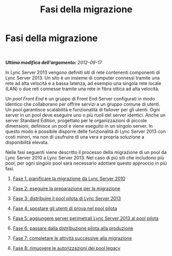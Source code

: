 ﻿---
title: Fasi della migrazione
TOCTitle: Fasi della migrazione
ms:assetid: cb7747ba-b872-42ca-ab41-76e3c4e77d06
ms:mtpsurl: https://technet.microsoft.com/it-it/library/JJ205336(v=OCS.15)
ms:contentKeyID: 49302000
ms.date: 08/24/2015
mtps_version: v=OCS.15
ms.translationtype: HT
---

# Fasi della migrazione

 

_**Ultima modifica dell'argomento:** 2012-09-17_

In Lync Server 2013 vengono definiti siti di rete contenenti componenti di Lync Server 2013. Un sito è un insieme di computer connessi tramite una rete ad alta velocità e a bassa latenza, ad esempio una singola rete locale (LAN) o due reti connesse tramite una rete in fibra ottica ad alta velocità.

Un *pool Front End* è un gruppo di Front End Server configurati in modo identico che collaborano per offrire servizi a un gruppo comune di utenti. Un pool garantisce scalabilità e funzionalità di failover per gli utenti. Ogni server in un pool deve eseguire uno o più ruoli del server identici. Anche un server Standard Edition, progettato per le organizzazioni di piccole dimensioni, definisce un pool e viene eseguito in un singolo server. In questo modo è possibile disporre delle funzionalità di Lync Server 2013 con costi minori, ma non di usufruire di una vera e propria soluzione a disponibilità elevata.

Nelle fasi seguenti viene descritto il processo della migrazione di un pool da Lync Server 2010 a Lync Server 2013. Nel caso di più siti che includono più pool, per ogni singolo pool sarà necessario adottare questo approccio in più fasi.

1.  [Fase 1: pianificare la migrazione da Lync Server 2010](phase-1-plan-your-migration-from-lync-server-2010.md)

2.  [Fase 2: eseguire la preparazione per la migrazione](phase-2-prepare-for-migration.md)

3.  [Fase 3: distribuire il pool pilota di Lync Server 2013](phase-3-deploy-lync-server-2013-pilot-pool.md)

4.  [Fase 4: spostare gli utenti di prova nel pool pilota](phase-4-move-test-users-to-the-pilot-pool.md)

5.  [Fase 5: aggiungere server perimetrali Lync Server 2013 al pool pilota](phase-5-add-lync-server-2013-edge-server-to-pilot-pool.md)

6.  [Fase 6: passare dalla distribuzione pilota alla produzione](phase-6-move-from-pilot-deployment-into-production.md)

7.  [Fase 7: completare le attività successive alla migrazione](phase-7-complete-post-migration-tasks.md)

8.  [Fase 8: rimuovere le autorizzazioni dei pool legacy](phase-8-decommission-legacy-pools.md)

